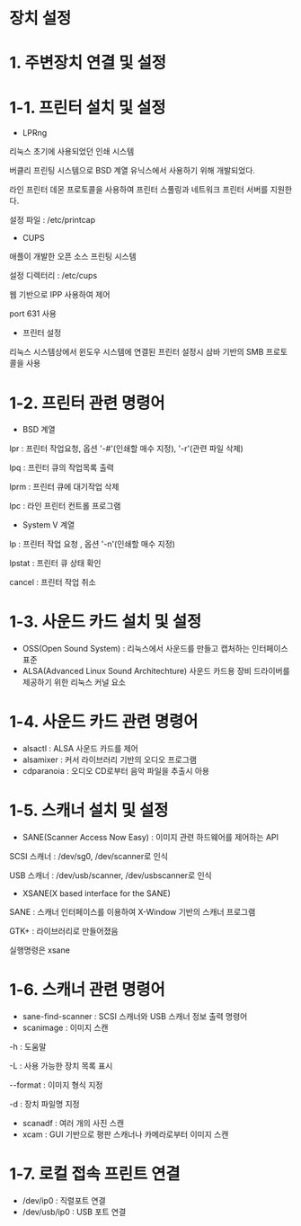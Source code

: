 # 장치 설정

# 1. 주변장치 연결 및 설정

# 1-1. 프린터 설치 및 설정

- LPRng

리눅스 초기에 사용되었던 인쇄 시스템

버클리 프린팅 시스템으로 BSD 계열 유닉스에서 사용하기 위해 개발되었다.

라인 프린터 데몬 프로토콜을 사용하여 프린터 스풀링과 네트워크 프린터 서버를 지원한다.

설정 파일 : /etc/printcap



- CUPS

애플이 개발한 오픈 소스 프린팅 시스템

설정 디렉터리 : /etc/cups

웹 기반으로 IPP 사용하여 제어

port 631 사용



- 프린터 설정

리눅스 시스템상에서 윈도우 시스템에 연결된 프린터 설정시 삼바 기반의 SMB 프로토콜을 사용



# 1-2. 프린터 관련 명령어

- BSD 계열

lpr : 프린터 작업요청, 옵션 '-#'(인쇄할 매수 지정), '-r'(관련 파일 삭제)

lpq : 프린터 큐의 작업목록 출력

lprm : 프린터 큐에 대기작업 삭제

lpc : 라인 프린터 컨트롤 프로그램



- System V 계열

lp : 프린터 작업 요청 , 옵션 '-n'(인쇄할 매수 지정)

lpstat : 프린터 큐 상태 확인

cancel : 프린터 작업 취소



# 1-3. 사운드 카드 설치 및 설정

- OSS(Open Sound System) : 리눅스에서 사운드를 만들고 캡처하는 인터페이스 표준
- ALSA(Advanced Linux Sound Architechture) 사운드 카드용 장비 드라이버를 제공하기 위한 리눅스 커널 요소



# 1-4. 사운드 카드 관련 명령어

- alsactl : ALSA 사운드 카드를 제어
- alsamixer : 커서 라이브러리 기반의 오디오 프로그램
- cdparanoia : 오디오 CD로부터 음악 파일을 추출시 아용



# 1-5. 스캐너 설치 및 설정

- SANE(Scanner Access Now Easy) : 이미지 관련 하드웨어를 제어하는 API

SCSI 스캐너 : /dev/sg0, /dev/scanner로 인식

USB 스캐너 : /dev/usb/scanner, /dev/usbscanner로 인식

- XSANE(X based interface for the SANE)

SANE : 스캐너 인터페이스를 이용하여 X-Window 기반의 스캐너 프로그램

GTK+ : 라이브러리로 만들어졌음

실행명령은 xsane



# 1-6. 스캐너 관련 명령어

- sane-find-scanner : SCSI 스캐너와 USB 스캐너 정보 출력 명령어
- scanimage : 이미지 스캔

-h : 도움말

-L : 사용 가능한 장치 목록 표시

--format : 이미지 형식 지정

-d : 장치 파일명 지정

- scanadf : 여러 개의 사진 스캔
- xcam : GUI 기반으로 평판 스캐너나 카메라로부터 이미지 스캔



# 1-7. 로컬 접속 프린트 연결

- /dev/ip0 : 직렬포트 연결
- /dev/usb/ip0 : USB 포트 연결











